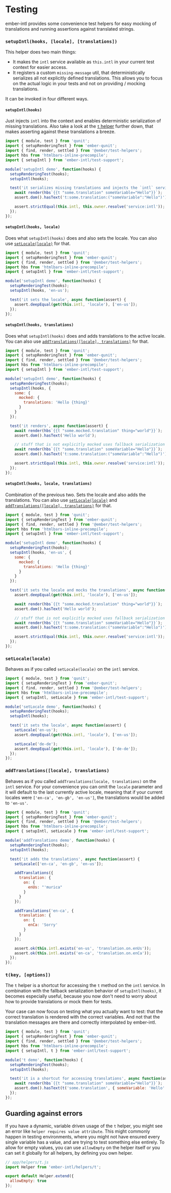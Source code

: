 # Testing

ember-intl provides some convenience test helpers for easy mocking of
translations and running assertions against translated strings.

### `setupIntl(hooks, [locale], [translations])`

This helper does two main things:

- It makes the `intl` service available as `this.intl` in your current test
  context for easier access.
- It registers a custom `missing-message` util, that deterministically
  serializes all not explicitly defined translations. This allows you to focus
  on the actual logic in your tests and not on providing / mocking translations.

It can be invoked in four different ways.

#### `setupIntl(hooks)`

Just injects `intl` into the context and enables deterministic serialization of
missing translations. Also take a look at the [`t` helper](#tkey-options)
further down, that makes asserting against these translations a breeze.

```js
import { module, test } from 'qunit';
import { setupRenderingTest } from 'ember-qunit';
import { find, render, settled } from '@ember/test-helpers';
import hbs from 'htmlbars-inline-precompile';
import { setupIntl } from 'ember-intl/test-support';

module('setupIntl demo', function(hooks) {
  setupRenderingTest(hooks);
  setupIntl(hooks);

  test('it serializes missing translations and injects the `intl` service', async function(assert) {
    await render(hbs`{{t "some.translation" someVariable="Hello"}}`);
    assert.dom().hasText('t:some.translation:("someVariable":"Hello")');

    assert.strictEqual(this.intl, this.owner.resolve('service:intl'));
  });
});
```

#### `setupIntl(hooks, locale)`

Does what `setupIntl(hooks)` does and also sets the locale. You can also use
[`setLocale(locale)`](#setlocalelocale) for that.

```js
import { module, test } from 'qunit';
import { setupRenderingTest } from 'ember-qunit';
import { find, render, settled } from '@ember/test-helpers';
import hbs from 'htmlbars-inline-precompile';
import { setupIntl } from 'ember-intl/test-support';

module('setupIntl demo', function(hooks) {
  setupRenderingTest(hooks);
  setupIntl(hooks, 'en-us');

  test('it sets the locale', async function(assert) {
    assert.deepEqual(get(this.intl, 'locale'), ['en-us']);
  });
});
```

#### `setupIntl(hooks, translations)`

Does what `setupIntl(hooks)` does and adds translations to the active locale.
You can also use [`addTranslations([locale], translations)`](#addtranslationslocale-translations)
for that.

```js
import { module, test } from 'qunit';
import { setupRenderingTest } from 'ember-qunit';
import { find, render, settled } from '@ember/test-helpers';
import hbs from 'htmlbars-inline-precompile';
import { setupIntl } from 'ember-intl/test-support';

module('setupIntl demo', function(hooks) {
  setupRenderingTest(hooks);
  setupIntl(hooks, {
    some: {
      mocked: {
        translations: 'Hello {thing}'
      }
    }
  });

  test('it renders', async function(assert) {
    await render(hbs`{{t "some.mocked.translation" thing="world"}}`);
    assert.dom().hasText('Hello world');

    // stuff that is not explicitly mocked uses fallback serialization
    await render(hbs`{{t "some.translation" someVariable="Hello"}}`);
    assert.dom().hasText('t:some.translation:("someVariable":"Hello")');

    assert.strictEqual(this.intl, this.owner.resolve('service:intl'));
  });
});
```

#### `setupIntl(hooks, locale, translations)`

Combination of the previous two. Sets the locale and also adds the translations.
You can also use [`setLocale(locale)`](#setlocalelocale) and
[`addTranslations([locale], translations)`](#addtranslationslocale-translations)
for that.

```js
import { module, test } from 'qunit';
import { setupRenderingTest } from 'ember-qunit';
import { find, render, settled } from '@ember/test-helpers';
import hbs from 'htmlbars-inline-precompile';
import { setupIntl } from 'ember-intl/test-support';

module('setupIntl demo', function(hooks) {
  setupRenderingTest(hooks);
  setupIntl(hooks, 'en-us', {
    some: {
      mocked: {
        translations: 'Hello {thing}'
      }
    }
  });

  test('it sets the locale and mocks the translations', async function(assert) {
    assert.deepEqual(get(this.intl, 'locale'), ['en-us']);

    await render(hbs`{{t "some.mocked.translation" thing="world"}}`);
    assert.dom().hasText('Hello world');

    // stuff that is not explicitly mocked uses fallback serialization
    await render(hbs`{{t "some.translation" someVariable="Hello"}}`);
    assert.dom().hasText('t:some.translation:("someVariable":"Hello")');

    assert.strictEqual(this.intl, this.owner.resolve('service:intl'));
  });
});
```

### `setLocale(locale)`

Behaves as if you called `setLocale(locale)` on the `intl` service.

```js
import { module, test } from 'qunit';
import { setupRenderingTest } from 'ember-qunit';
import { find, render, settled } from '@ember/test-helpers';
import hbs from 'htmlbars-inline-precompile';
import { setupIntl, setLocale } from 'ember-intl/test-support';

module('setLocale demo', function(hooks) {
  setupRenderingTest(hooks);
  setupIntl(hooks);

  test('it sets the locale', async function(assert) {
    setLocale('en-us');
    assert.deepEqual(get(this.intl, 'locale'), ['en-us']);

    setLocale('de-de');
    assert.deepEqual(get(this.intl, 'locale'), ['de-de']);
  });
});
```

### `addTranslations([locale], translations)`

Behaves as if you called `addTranslations(locale, translations)` on the `intl`
service. For your convenience you can omit the `locale` parameter and it will
default to the last currently active locale, meaning that if your current
locales were `['en-ca', 'en-gb', 'en-us']`, the translations would be added to
`'en-us'`.

```js
import { module, test } from 'qunit';
import { setupRenderingTest } from 'ember-qunit';
import { find, render, settled } from '@ember/test-helpers';
import hbs from 'htmlbars-inline-precompile';
import { setupIntl, setLocale } from 'ember-intl/test-support';

module('addTranslations demo', function(hooks) {
  setupRenderingTest(hooks);
  setupIntl(hooks);

  test('it adds the translations', async function(assert) {
    setLocale(['en-ca', 'en-gb', 'en-us']);

    addTranslations({
      translation: {
        on: {
          enUs: "'murica"
        }
      }
    });

    addTranslations('en-ca', {
      translation: {
        on: {
          enCa: 'Sorry'
        }
      }
    });

    assert.ok(this.intl.exists('en-us', 'translation.on.enUs'));
    assert.ok(this.intl.exists('en-ca', 'translation.on.enCa'));
  });
});
```

### `t(key, [options])`

The `t` helper is a shortcut for accessing the `t` method on the `intl` service.
In combination with the fallback serialization behavior of `setupIntl(hooks)`,
it becomes especially useful, because you now don't need to worry about how to
provide translations or mock them for tests.

Your case can now focus on testing what you actually want to test: that the
correct translation is rendered with the correct variables. And not that the
translation messages are there and correctly interpolated by ember-intl.

```js
import { module, test } from 'qunit';
import { setupRenderingTest } from 'ember-qunit';
import { find, render, settled } from '@ember/test-helpers';
import hbs from 'htmlbars-inline-precompile';
import { setupIntl, t } from 'ember-intl/test-support';

module('t demo', function(hooks) {
  setupRenderingTest(hooks);
  setupIntl(hooks);

  test('it is a shortcut for accessing translations', async function(assert) {
    await render(hbs`{{t "some.translation" someVariable="Hello"}}`);
    assert.dom().hasText(t('some.translation', { someVariable: 'Hello' }));
  });
});
```

## Guarding against errors

If you have a dynamic, variable driven usage of the `t` helper, you might see an error like `helper requires value attribute`. This might commonly happen in testing environments, where you might not have ensured every single variable has a value, and are trying to test something else entirely. To allow for empty values, you can use `allowEmpty` on the helper itself or you can set it globally for all helpers, by defining you own helper.

```js
// app/helpers/t.js
import Helper from 'ember-intl/helpers/t';

export default Helper.extend({
  allowEmpty: true
});
```
